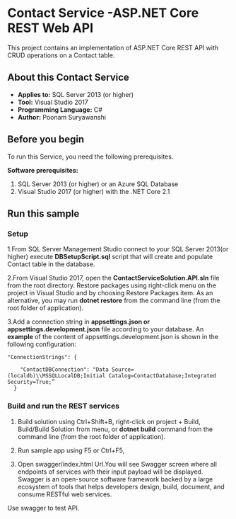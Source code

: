 # Contact Service -ASP.NET Core REST Web API 

This project contains an implementation of ASP.NET Core REST API with CRUD operations on a Contact table.

## About this Contact Service

- **Applies to:** SQL Server 2013 (or higher)
- **Tool:** Visual Studio 2017
- **Programming Language:** C#
- **Author:** Poonam Suryawanshi

<a name=before-you-begin></a>

## Before you begin

To run this Service, you need the following prerequisites.

**Software prerequisites:**

1. SQL Server 2013 (or higher) or an Azure SQL Database
2. Visual Studio 2017 (or higher) with the .NET Core 2.1

<a name=run-this-sample></a>

## Run this sample

### Setup

1.From SQL Server Management Studio connect to your SQL Server 2013(or higher) execute 
**DBSetupScript.sql** script that will create and populate Contact table in the database.


2.From Visual Studio 2017, open the **ContactServiceSolution.API.sln** file from the root directory. 
Restore packages using right-click menu on the project in Visual Studio and by choosing Restore Packages item. 
As an alternative, you may run **dotnet restore** from the command line (from the root folder of application).

3.Add a connection string in **appsettings.json or appsettings.development.json** file according to your database. An **example** of the content of appsettings.development.json is shown in the following configuration:

```
"ConnectionStrings": {

    "ContactDBConnection": "Data Source=(localdb)\\MSSQLLocalDB;Initial Catalog=ContactDatabase;Integrated Security=True;”
  }

```


### Build and run the REST services

1. Build solution using Ctrl+Shift+B, right-click on project + Build, Build/Build Solution from menu, or **dotnet build** 
command from the command line (from the root folder of application).

2. Run sample app using F5 or Ctrl+F5,
  1. Open swagger/index.html Url.You will see Swagger screen where all endpoints of services with their input payload will be displayed.
  Swagger is an open-source software framework backed by a large ecosystem of tools that helps developers design, build, document,
  and consume RESTful web services.
 
 Use swagger to test API. 


